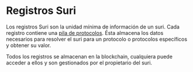 # Registros Suri

Los registros Suri son la unidad mínima de información de un suri. Cada registro contiene
una [pila de protocolos](/es/protocol/records/protocols/). Ésta almacena los datos necesarios para resolver el suri para
un protocolo o protocolos específicos y obtener su valor.

Todos los registros se almacenan en la blockchain, cualquiera puede acceder a ellos y son gestionados por el propietario
del suri.